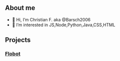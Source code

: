 ## __About me__

- 👋 Hi, I’m Christian F. aka  @Barsch2006
- 👀 I’m interested in JS,Node,Python,Java,CSS,HTML

## __Projects__
### <a href="https://github.com/Mickhat/FloBot/">Flobot</a>
  
